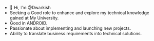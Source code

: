 - 👋 Hi, I’m @Dwarkish
- Seeking a Good role to enhance and explore my technical knowledge gained at My University. 
- Good in ANDROID. 
- Passionate about implementing and launching new projects.
- Ability to translate business requirements into technical solutions.

<!---
Dwarkish/Dwarkish is a ✨ special ✨ repository because its `README.md` (this file) appears on your GitHub profile.
You can click the Preview link to take a look at your changes.
--->
